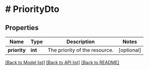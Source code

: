 # # PriorityDto

## Properties

Name | Type | Description | Notes
------------ | ------------- | ------------- | -------------
**priority** | **int** | The priority of the resource. | [optional] 

[[Back to Model list]](../../README.md#documentation-for-models) [[Back to API list]](../../README.md#documentation-for-api-endpoints) [[Back to README]](../../README.md)


